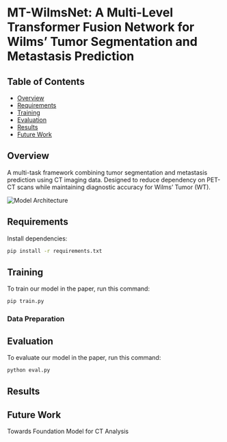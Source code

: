 # MT-WilmsNet: A Multi-Level Transformer Fusion Network for Wilms’ Tumor Segmentation and Metastasis Prediction

## Table of Contents
- [Overview](#overview)
- [Requirements](#requirements)
- [Training](#training)
- [Evaluation](#evaluation)
- [Results](#results)
- [Future Work](#future-work)

## Overview
A multi-task framework combining tumor segmentation and metastasis prediction using CT imaging data. Designed to reduce dependency on PET-CT scans while maintaining diagnostic accuracy for Wilms’ Tumor (WT).

![Model Architecture](path/to/architecture_diagram.png) <!-- Add your diagram file -->

## Requirements
Install dependencies:
```bash
pip install -r requirements.txt
```
## Training
To train our model in the paper, run this command:
```bash
pip train.py
```
### Data Preparation

## Evaluation
To evaluate our model in the paper, run this command:
```bash
python eval.py
```
## Results

## Future Work
Towards Foundation Model for CT Analysis
